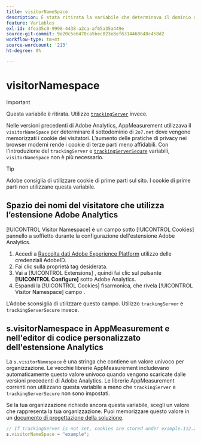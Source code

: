 ```yaml
---
title: visitorNameSpace
description: È stata ritirata la variabile che determinava il dominio dei cookie.
feature: Variables
exl-id: 4fea35c0-9998-4438-a2ca-af65a35a449e
source-git-commit: 9e20c5e6470ca5bec823e8ef6314468648c458d2
workflow-type: tm+mt
source-wordcount: '213'
ht-degree: 0%

---
```


# visitorNamespace

>[!IMPORTANT]
>
>Questa variabile è ritirata. Utilizzo [`trackingServer`](trackingserver.md) invece.

Nelle versioni precedenti di Adobe Analytics, AppMeasurement utilizzava il `visitorNameSpace` per determinare il sottodominio di `2o7.net` dove vengono memorizzati i cookie dei visitatori. L’aumento delle pratiche di privacy nei browser moderni rende i cookie di terze parti meno affidabili. Con l&#39;introduzione del `trackingServer` e [`trackingServerSecure`](trackingserversecure.md) variabili, `visitorNameSpace` non è più necessario.

>[!TIP]
>
>Adobe consiglia di utilizzare cookie di prime parti sul sito. I cookie di prime parti non utilizzano questa variabile.

## Spazio dei nomi del visitatore che utilizza l’estensione Adobe Analytics

[!UICONTROL Visitor Namespace] è un campo sotto [!UICONTROL Cookies] pannello a soffietto durante la configurazione dell&#39;estensione Adobe Analytics.

1. Accedi a [Raccolta dati Adobe Experience Platform](https://experience.adobe.com/data-collection) utilizzo delle credenziali AdobeID.
2. Fai clic sulla proprietà tag desiderata.
3. Vai a [!UICONTROL Extensions] , quindi fai clic sul pulsante **[!UICONTROL Configure]** sotto Adobe Analytics.
4. Espandi la [!UICONTROL Cookies] fisarmonica, che rivela [!UICONTROL Visitor Namespace] campo .

L’Adobe sconsiglia di utilizzare questo campo. Utilizzo `trackingServer` e `trackingServerSecure` invece.

## s.visitorNamespace in AppMeasurement e nell&#39;editor di codice personalizzato dell&#39;estensione Analytics

La `s.visitorNamespace` è una stringa che contiene un valore univoco per organizzazione. Le vecchie librerie AppMeasurement includevano automaticamente questo valore univoco quando vengono scaricate dalle versioni precedenti di Adobe Analytics. Le librerie AppMeasurement correnti non utilizzano questa variabile a meno che `trackingServer` e `trackingServerSecure` non sono impostati.

Se la tua organizzazione richiede ancora questa variabile, scegli un valore che rappresenta la tua organizzazione. Puoi memorizzare questo valore in un [documento di progettazione della soluzione](../../prepare/solution-design.md).

```js
// If trackingServer is not set, cookies are stored under example.112.2o7.net
s.visitorNameSpace = "example";
```
